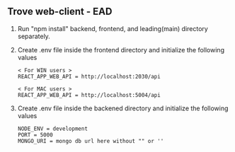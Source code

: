 ## Trove web-client - EAD

1.  Run "npm install" backend, frontend, and leading(main) directory separately.
2.  Create .env file inside the frontend directory and initialize the following values

        < For WIN users >
        REACT_APP_WEB_API = http://localhost:2030/api

        < For MAC users >
        REACT_APP_WEB_API = http://localhost:5004/api

3.  Create .env file inside the backened directory and initialize the following values

        NODE_ENV = development
        PORT = 5000
        MONGO_URI = mongo db url here without "" or ''

